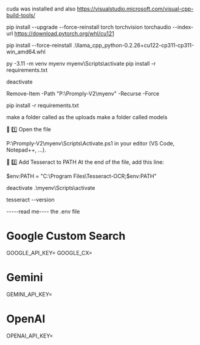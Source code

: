 cuda was installed and  also https://visualstudio.microsoft.com/visual-cpp-build-tools/

pip install --upgrade --force-reinstall torch torchvision torchaudio --index-url https://download.pytorch.org/whl/cu121

pip install --force-reinstall .\llama_cpp_python-0.2.26+cu122-cp311-cp311-win_amd64.whl



py -3.11 -m venv myenv
myenv\Scripts\activate
pip install -r requirements.txt

deactivate

Remove-Item -Path "P:\Promply-V2\myenv" -Recurse -Force


pip install -r requirements.txt


make a folder called as the uploads
make a folder called models









🩷 1️⃣ Open the file

P:\Promply-V2\myenv\Scripts\Activate.ps1
in your editor (VS Code, Notepad++, …).

🩷 2️⃣ Add Tesseract to PATH
At the end of the file, add this line:


$env:PATH = "C:\Program Files\Tesseract-OCR;$env:PATH"

deactivate
.\myenv\Scripts\activate


tesseract --version





-----read me----
the .env file

# Google Custom Search
GOOGLE_API_KEY=
GOOGLE_CX=

# Gemini
GEMINI_API_KEY=

# OpenAI 
OPENAI_API_KEY=
